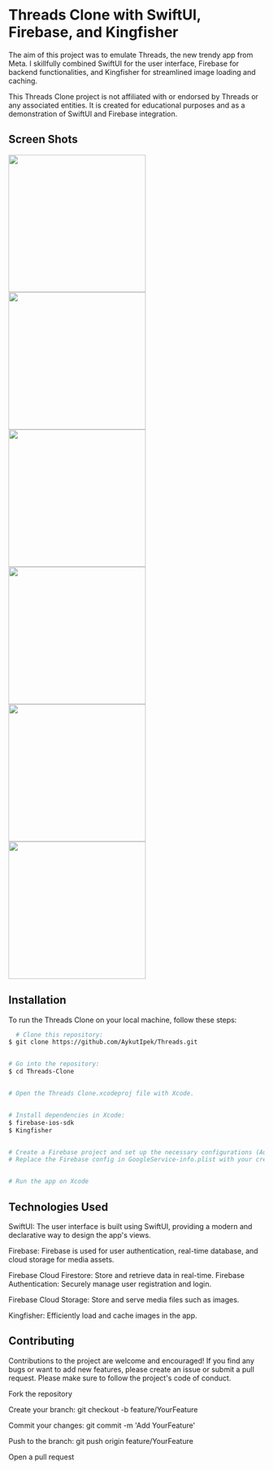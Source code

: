 
# Threads Clone with SwiftUI, Firebase, and Kingfisher

The aim of this project was to emulate Threads, the new trendy app from Meta. I skillfully combined SwiftUI for the user interface, Firebase for backend functionalities, and Kingfisher for streamlined image loading and caching.

This Threads Clone project is not affiliated with or endorsed by Threads or any associated entities. It is created for educational purposes and as a demonstration of SwiftUI and Firebase integration.


## Screen Shots

<img src="https://github.com/AykutIpek/Threads/blob/main/Threads/App/Assets.xcassets/Images/LoginPage1.imageset/Ekran%20Resmi%202023-09-26%2020.01.58.png" width="270"><img src="https://github.com/AykutIpek/Threads/blob/main/Threads/App/Assets.xcassets/Images/LoginPage2.imageset/Ekran%20Resmi%202023-09-26%2020.02.12.png" width="270"><img src="https://github.com/AykutIpek/Threads/blob/main/Threads/App/Assets.xcassets/Images/Home1.imageset/Ekran%20Resmi%202023-09-26%2020.02.39.png" width="270">
<img src="https://github.com/AykutIpek/Threads/blob/main/Threads/App/Assets.xcassets/Images/Explore.imageset/Ekran%20Resmi%202023-09-26%2020.02.43.png" width="270"><img src="https://github.com/AykutIpek/Threads/blob/main/Threads/App/Assets.xcassets/Images/Create.imageset/Ekran%20Resmi%202023-09-26%2020.04.02.png" width="270"><img src="https://github.com/AykutIpek/Threads/blob/main/Threads/App/Assets.xcassets/Images/Profile.imageset/Ekran%20Resmi%202023-09-26%2020.05.10.png" width="270">
## Installation

To run the Threads Clone on your local machine, follow these steps:

```bash
  # Clone this repository:
$ git clone https://github.com/AykutIpek/Threads.git


# Go into the repository:
$ cd Threads-Clone


# Open the Threads Clone.xcodeproj file with Xcode.


# Install dependencies in Xcode:
$ firebase-ios-sdk
$ Kingfisher


# Create a Firebase project and set up the necessary configurations (Authentication, Storage and Firestore).
# Replace the Firebase config in GoogleService-info.plist with your credentials.


# Run the app on Xcode
```

## Technologies Used

SwiftUI: The user interface is built using SwiftUI, providing a modern and declarative way to design the app's views.

Firebase: Firebase is used for user authentication, real-time database, and cloud storage for media assets.

Firebase Cloud Firestore: Store and retrieve data in real-time.
Firebase Authentication: Securely manage user registration and login.

Firebase Cloud Storage: Store and serve media files such as images.

Kingfisher: Efficiently load and cache images in the app.
  
## Contributing

Contributions to the project are welcome and encouraged! If you find any bugs or want to add new features, please create an issue or submit a pull request. Please make sure to follow the project's code of conduct.

Fork the repository

Create your branch: git checkout -b feature/YourFeature

Commit your changes: git commit -m 'Add YourFeature'

Push to the branch: git push origin feature/YourFeature

Open a pull request
  
